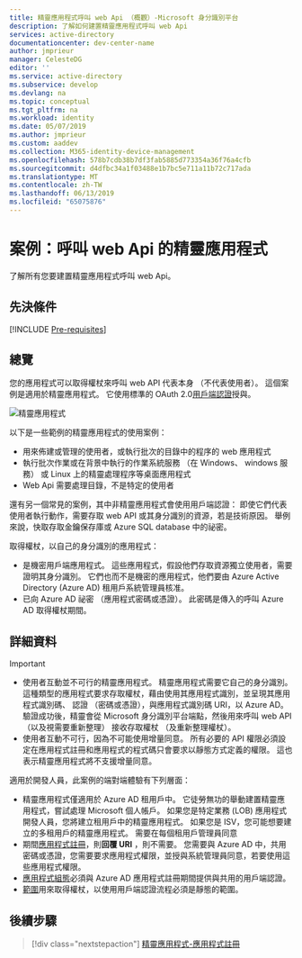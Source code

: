 ```yaml
---
title: 精靈應用程式呼叫 web Api （概觀）-Microsoft 身分識別平台
description: 了解如何建置精靈應用程式呼叫 web Api
services: active-directory
documentationcenter: dev-center-name
author: jmprieur
manager: CelesteDG
editor: ''
ms.service: active-directory
ms.subservice: develop
ms.devlang: na
ms.topic: conceptual
ms.tgt_pltfrm: na
ms.workload: identity
ms.date: 05/07/2019
ms.author: jmprieur
ms.custom: aaddev
ms.collection: M365-identity-device-management
ms.openlocfilehash: 578b7cdb38b7df3fab5885d773354a36f76a4cfb
ms.sourcegitcommit: d4dfbc34a1f03488e1b7bc5e711a11b72c717ada
ms.translationtype: MT
ms.contentlocale: zh-TW
ms.lasthandoff: 06/13/2019
ms.locfileid: "65075876"
---
```

# <a name="scenario-daemon-application-that-calls-web-apis"></a>案例：呼叫 web Api 的精靈應用程式

了解所有您要建置精靈應用程式呼叫 web Api。

## <a name="prerequisites"></a>先決條件

[!INCLUDE [Pre-requisites](../../../includes/active-directory-develop-scenarios-prerequisites.md)]

## <a name="overview"></a>總覽

您的應用程式可以取得權杖來呼叫 web API 代表本身 （不代表使用者）。 這個案例是適用於精靈應用程式。 它使用標準的 OAuth 2.0[用戶端認證](v2-oauth2-client-creds-grant-flow.md)授與。

![精靈應用程式](./media/scenario-daemon-app/daemon-app.svg)

以下是一些範例的精靈應用程式的使用案例：

- 用來佈建或管理的使用者，或執行批次的目錄中的程序的 web 應用程式
- 執行批次作業或在背景中執行的作業系統服務 （在 Windows、 windows 服務） 或 Linux 上的精靈處理程序等桌面應用程式
- Web Api 需要處理目錄，不是特定的使用者

還有另一個常見的案例，其中非精靈應用程式會使用用戶端認證： 即使它們代表使用者執行動作，需要存取 web API 或其身分識別的資源，若是技術原因。 舉例來說，快取存取金鑰保存庫或 Azure SQL database 中的祕密。

取得權杖，以自己的身分識別的應用程式：

- 是機密用戶端應用程式。 這些應用程式，假設他們存取資源獨立使用者，需要證明其身分識別。 它們也而不是機密的應用程式，他們要由 Azure Active Directory (Azure AD) 租用戶系統管理員核准。
- 已向 Azure AD 祕密 （應用程式密碼或憑證）。 此密碼是傳入的呼叫 Azure AD 取得權杖期間。

## <a name="specifics"></a>詳細資料

> [!IMPORTANT]
>
> - 使用者互動並不可行的精靈應用程式。 精靈應用程式需要它自己的身分識別。 這種類型的應用程式要求存取權杖，藉由使用其應用程式識別，並呈現其應用程式識別碼、 認證 （密碼或憑證），與應用程式識別碼 URI，以 Azure AD。 驗證成功後，精靈會從 Microsoft 身分識別平台端點，然後用來呼叫 web API （以及視需要重新整理） 接收存取權杖 （及重新整理權杖）。
> - 使用者互動不可行，因為不可能使用增量同意。 所有必要的 API 權限必須設定在應用程式註冊和應用程式的程式碼只會要求以靜態方式定義的權限。 這也表示精靈應用程式將不支援增量同意。

適用於開發人員，此案例的端對端體驗有下列層面：

- 精靈應用程式僅適用於 Azure AD 租用戶中。 它徒勞無功的舉動建置精靈應用程式，嘗試處理 Microsoft 個人帳戶。 如果您是特定業務 (LOB) 應用程式開發人員，您將建立租用戶中的精靈應用程式。 如果您是 ISV，您可能想要建立的多租用戶的精靈應用程式。 需要在每個租用戶管理員同意
- 期間[應用程式註冊](./scenario-daemon-app-registration.md)，則**回覆 URI** ，則不需要。 您需要與 Azure AD 中，共用密碼或憑證，您需要要求應用程式權限，並授與系統管理員同意，若要使用這些應用程式權限。
- [應用程式組態](./scenario-daemon-app-configuration.md)必須與 Azure AD 應用程式註冊期間提供與共用的用戶端認證。
- [範圍](scenario-daemon-acquire-token.md#scopes-to-request)用來取得權杖，以使用用戶端認證流程必須是靜態的範圍。

## <a name="next-steps"></a>後續步驟

> [!div class="nextstepaction"]
> [精靈應用程式-應用程式註冊](./scenario-daemon-app-registration.md)

